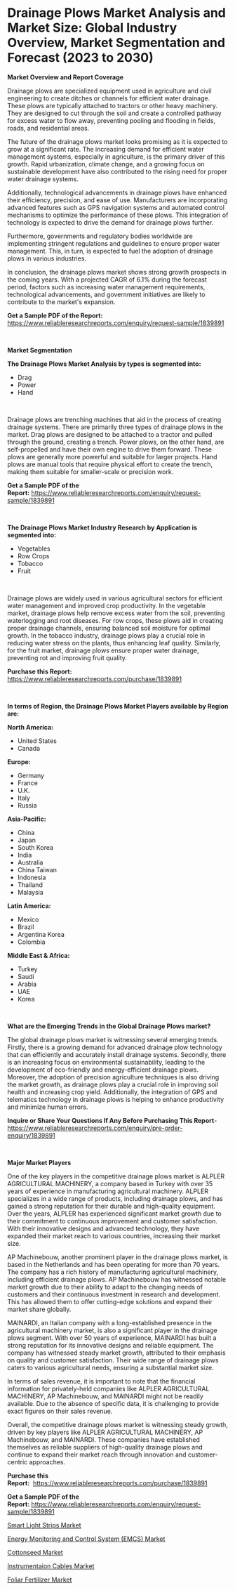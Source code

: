 <p><h1>Drainage Plows Market Analysis and Market Size: Global Industry Overview, Market Segmentation and Forecast (2023 to 2030)</h1></p><p><strong>Market Overview and Report Coverage</strong></p>
<p><p>Drainage plows are specialized equipment used in agriculture and civil engineering to create ditches or channels for efficient water drainage. These plows are typically attached to tractors or other heavy machinery. They are designed to cut through the soil and create a controlled pathway for excess water to flow away, preventing pooling and flooding in fields, roads, and residential areas.</p><p>The future of the drainage plows market looks promising as it is expected to grow at a significant rate. The increasing demand for efficient water management systems, especially in agriculture, is the primary driver of this growth. Rapid urbanization, climate change, and a growing focus on sustainable development have also contributed to the rising need for proper water drainage systems.</p><p>Additionally, technological advancements in drainage plows have enhanced their efficiency, precision, and ease of use. Manufacturers are incorporating advanced features such as GPS navigation systems and automated control mechanisms to optimize the performance of these plows. This integration of technology is expected to drive the demand for drainage plows further.</p><p>Furthermore, governments and regulatory bodies worldwide are implementing stringent regulations and guidelines to ensure proper water management. This, in turn, is expected to fuel the adoption of drainage plows in various industries.</p><p>In conclusion, the drainage plows market shows strong growth prospects in the coming years. With a projected CAGR of 6.1% during the forecast period, factors such as increasing water management requirements, technological advancements, and government initiatives are likely to contribute to the market's expansion.</p></p>
<p><strong>Get a Sample PDF of the Report:</strong> <a href="https://www.reliableresearchreports.com/enquiry/request-sample/1839891">https://www.reliableresearchreports.com/enquiry/request-sample/1839891</a></p>
<p>&nbsp;</p>
<p><strong>Market Segmentation</strong></p>
<p><strong>The Drainage Plows Market Analysis by types is segmented into:</strong></p>
<p><ul><li>Drag</li><li>Power</li><li>Hand</li></ul></p>
<p>&nbsp;</p>
<p><p>Drainage plows are trenching machines that aid in the process of creating drainage systems. There are primarily three types of drainage plows in the market. Drag plows are designed to be attached to a tractor and pulled through the ground, creating a trench. Power plows, on the other hand, are self-propelled and have their own engine to drive them forward. These plows are generally more powerful and suitable for larger projects. Hand plows are manual tools that require physical effort to create the trench, making them suitable for smaller-scale or precision work.</p></p>
<p><strong>Get a Sample PDF of the Report:</strong>&nbsp;<a href="https://www.reliableresearchreports.com/enquiry/request-sample/1839891">https://www.reliableresearchreports.com/enquiry/request-sample/1839891</a></p>
<p>&nbsp;</p>
<p><strong>The Drainage Plows Market Industry Research by Application is segmented into:</strong></p>
<p><ul><li>Vegetables</li><li>Row Crops</li><li>Tobacco</li><li>Fruit</li></ul></p>
<p>&nbsp;</p>
<p><p>Drainage plows are widely used in various agricultural sectors for efficient water management and improved crop productivity. In the vegetable market, drainage plows help remove excess water from the soil, preventing waterlogging and root diseases. For row crops, these plows aid in creating proper drainage channels, ensuring balanced soil moisture for optimal growth. In the tobacco industry, drainage plows play a crucial role in reducing water stress on the plants, thus enhancing leaf quality. Similarly, for the fruit market, drainage plows ensure proper water drainage, preventing rot and improving fruit quality.</p></p>
<p><strong>Purchase this Report:</strong>&nbsp; <a href="https://www.reliableresearchreports.com/purchase/1839891">https://www.reliableresearchreports.com/purchase/1839891</a></p>
<p>&nbsp;</p>
<p><strong>In terms of Region, the Drainage Plows Market Players available by Region are:</strong></p>
<p>
    <p> <strong> North America: </strong>
        <ul>
            <li>United States</li>
            <li>Canada</li>
        </ul>
        </p> 
    <p> <strong> Europe: </strong>
        <ul>
            <li>Germany</li>
            <li>France</li>
            <li>U.K.</li>
            <li>Italy</li>
            <li>Russia</li>
        </ul>
        </p> 
    <p> <strong> Asia-Pacific: </strong>
        <ul>
            <li>China</li>
            <li>Japan</li>
            <li>South Korea</li>
            <li>India</li>
            <li>Australia</li>
            <li>China Taiwan</li>
            <li>Indonesia</li>
            <li>Thailand</li>
            <li>Malaysia</li>
        </ul>
        </p> 
    <p> <strong> Latin America: </strong>
        <ul>
            <li>Mexico</li>
            <li>Brazil</li>
            <li>Argentina Korea</li>
            <li>Colombia</li>
        </ul>
        </p> 
    <p> <strong> Middle East & Africa: </strong>
        <ul>
            <li>Turkey</li>
            <li>Saudi</li>
            <li>Arabia</li>
            <li>UAE</li>
            <li>Korea</li>
        </ul>
    </p>
    </p>
<p>&nbsp;</p>
<p><strong>What are the Emerging Trends in the Global Drainage Plows market?</strong></p>
<p><p>The global drainage plows market is witnessing several emerging trends. Firstly, there is a growing demand for advanced drainage plow technology that can efficiently and accurately install drainage systems. Secondly, there is an increasing focus on environmental sustainability, leading to the development of eco-friendly and energy-efficient drainage plows. Moreover, the adoption of precision agriculture techniques is also driving the market growth, as drainage plows play a crucial role in improving soil health and increasing crop yield. Additionally, the integration of GPS and telematics technology in drainage plows is helping to enhance productivity and minimize human errors.</p></p>
<p><strong>Inquire or Share Your Questions If Any Before Purchasing This Report</strong>- <a href="https://www.reliableresearchreports.com/enquiry/pre-order-enquiry/1839891">https://www.reliableresearchreports.com/enquiry/pre-order-enquiry/1839891</a></p>
<p>&nbsp;</p>
<p><strong>Major Market Players</strong></p>
<p><p>One of the key players in the competitive drainage plows market is ALPLER AGRICULTURAL MACHINERY, a company based in Turkey with over 35 years of experience in manufacturing agricultural machinery. ALPLER specializes in a wide range of products, including drainage plows, and has gained a strong reputation for their durable and high-quality equipment. Over the years, ALPLER has experienced significant market growth due to their commitment to continuous improvement and customer satisfaction. With their innovative designs and advanced technology, they have expanded their market reach to various countries, increasing their market size.</p><p>AP Machinebouw, another prominent player in the drainage plows market, is based in the Netherlands and has been operating for more than 70 years. The company has a rich history of manufacturing agricultural machinery, including efficient drainage plows. AP Machinebouw has witnessed notable market growth due to their ability to adapt to the changing needs of customers and their continuous investment in research and development. This has allowed them to offer cutting-edge solutions and expand their market share globally.</p><p>MAINARDI, an Italian company with a long-established presence in the agricultural machinery market, is also a significant player in the drainage plows segment. With over 50 years of experience, MAINARDI has built a strong reputation for its innovative designs and reliable equipment. The company has witnessed steady market growth, attributed to their emphasis on quality and customer satisfaction. Their wide range of drainage plows caters to various agricultural needs, ensuring a substantial market size.</p><p>In terms of sales revenue, it is important to note that the financial information for privately-held companies like ALPLER AGRICULTURAL MACHINERY, AP Machinebouw, and MAINARDI might not be readily available. Due to the absence of specific data, it is challenging to provide exact figures on their sales revenue.</p><p>Overall, the competitive drainage plows market is witnessing steady growth, driven by key players like ALPLER AGRICULTURAL MACHINERY, AP Machinebouw, and MAINARDI. These companies have established themselves as reliable suppliers of high-quality drainage plows and continue to expand their market reach through innovation and customer-centric approaches.</p></p>
<p><strong>Purchase this Report:</strong>&nbsp;&nbsp;<a href="https://www.reliableresearchreports.com/purchase/1839891">https://www.reliableresearchreports.com/purchase/1839891</a></p>
<p></p>
<p><strong>Get a Sample PDF of the Report:</strong>&nbsp;<a href="https://www.reliableresearchreports.com/enquiry/request-sample/1839891">https://www.reliableresearchreports.com/enquiry/request-sample/1839891</a></p>
<p><p><a href="https://medium.com/@mahimohanrp23/smart-light-strips-market-trends-forecast-and-competitive-analysis-to-2030-73d7107a18b0">Smart Light Strips Market</a></p><p><a href="https://www.linkedin.com/pulse/energy-monitoring-control-system-emcs-market-size-growth-forecast-dfpvf/">Energy Monitoring and Control System (EMCS) Market</a></p><p><a href="https://github.com/deliacustodio40/Market-Research-Report-List-1/blob/main/cottonseed-market.md">Cottonseed Market</a></p><p><a href="https://www.linkedin.com/pulse/instrumentaion-cables-market-size-growth-forecast-from-jxzyf/">Instrumentaion Cables Market</a></p><p><a href="https://github.com/scarol104/Market-Research-Report-List-1/blob/main/foliar-fertilizer-market.md">Foliar Fertilizer Market</a></p></p>